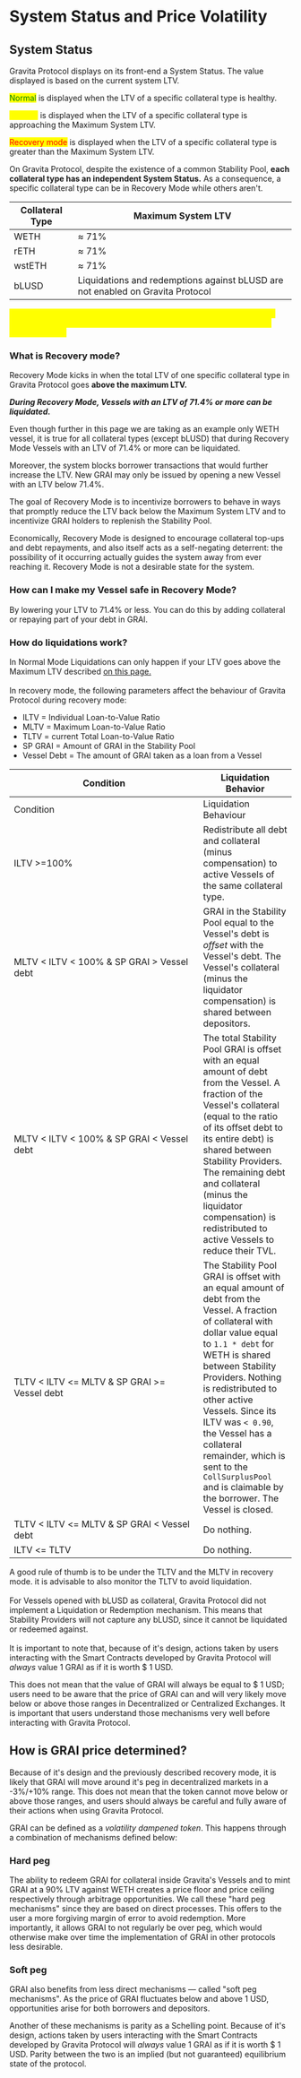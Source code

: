 # System Status and Price Volatility

## System Status

Gravita Protocol displays on its front-end a System Status. The value displayed is based on the current system LTV.&#x20;

<mark style="color:green;">Normal</mark> is displayed when the LTV of a specific collateral type is healthy.

<mark style="color:yellow;">Caution</mark> is displayed when the LTV of a specific collateral type is approaching the Maximum System LTV.&#x20;

<mark style="color:red;">Recovery mode</mark> is displayed when the LTV of a specific collateral type is greater than the Maximum System LTV.

On Gravita Protocol, despite the existence of a common Stability Pool, **each collateral type has an independent System Status.** As a consequence, a specific collateral type can be in Recovery Mode while others aren't.&#x20;

| Collateral Type | Maximum System LTV                                                             |
| --------------- | ------------------------------------------------------------------------------ |
| WETH            | ≈ 71%                                                                          |
| rETH            | ≈ 71%                                                                          |
| wstETH          | ≈ 71%                                                                          |
| bLUSD           | Liquidations and redemptions against bLUSD are not enabled on Gravita Protocol |

<mark style="color:yellow;">**In order to better give users an understanding of how Gravita Protocol works, the following examples will be only be made using WETH as a collateral type.**</mark>

### What is Recovery mode?&#x20;

Recovery Mode kicks in when the total LTV of one specific collateral type in Gravita Protocol goes  **above the maximum LTV.**

_**During Recovery Mode, Vessels with an LTV of 71.4% or more can be liquidated.**_&#x20;

Even though further in this page we are taking as an example only WETH vessel, it is true for all collateral types (except bLUSD) that during Recovery Mode Vessels with an LTV of 71.4% or more can be liquidated.&#x20;

Moreover, the system blocks borrower transactions that would further increase the LTV. New GRAI may only be issued by opening a new Vessel with an LTV below 71.4%.

The goal of Recovery Mode is to incentivize borrowers to behave in ways that promptly reduce the LTV back below the Maximum System LTV and to incentivize GRAI holders to replenish the Stability Pool.

Economically, Recovery Mode is designed to encourage collateral top-ups and debt repayments, and also itself acts as a self-negating deterrent: the possibility of it occurring actually guides the system away from ever reaching it. Recovery Mode is not a desirable state for the system.&#x20;

### How can I make my Vessel safe in Recovery Mode?

By lowering your LTV to 71.4% or less. You can do this by adding collateral or repaying part of your debt in GRAI.

### How do liquidations work?&#x20;

In Normal Mode Liquidations can only happen if your LTV goes above the Maximum LTV described [on this page.\
](vessels-and-collateral.md)\
In recovery mode, the following parameters affect the behaviour of Gravita Protocol during recovery mode:

* ILTV = Individual Loan-to-Value Ratio&#x20;
* MLTV = Maximum Loan-to-Value Ratio
* TLTV = current Total Loan-to-Value Ratio&#x20;
* SP GRAI = Amount of GRAI in the Stability Pool
* Vessel Debt = The amount of GRAI taken as a loan from a Vessel

<table data-header-hidden><thead><tr><th width="322">Condition                                              </th><th>Liquidation Behavior</th></tr></thead><tbody><tr><td>Condition                                              </td><td>Liquidation Behaviour</td></tr><tr><td>ILTV >=100%</td><td>Redistribute all debt and collateral (minus compensation) to active Vessels of the same collateral type.</td></tr><tr><td>MLTV &#x3C; ILTV &#x3C; 100% &#x26; SP GRAI > Vessel debt</td><td>GRAI in the Stability Pool equal to the Vessel's debt is <em>offset</em> with the Vessel's debt. The Vessel's collateral (minus the liquidator compensation) is shared between depositors.</td></tr><tr><td>MLTV &#x3C; ILTV &#x3C; 100% &#x26; SP GRAI &#x3C; Vessel debt</td><td>The total Stability Pool GRAI is offset with an equal amount of debt from the Vessel. A fraction of the Vessel's collateral (equal to the ratio of its offset debt to its entire debt) is shared between Stability Providers. The remaining debt and collateral (minus the liquidator compensation) is redistributed to active Vessels to reduce their TVL.</td></tr><tr><td>TLTV &#x3C; ILTV &#x3C;= MLTV &#x26; SP GRAI >= Vessel debt</td><td>The Stability Pool GRAI is offset with an equal amount of debt from the Vessel. A fraction of collateral with dollar value equal to <code>1.1 * debt</code> for WETH is shared between Stability Providers. Nothing is redistributed to other active Vessels. Since its ILTV was <code>&#x3C; 0.90</code>, the Vessel has a collateral remainder, which is sent to the <code>CollSurplusPool</code> and is claimable by the borrower. The Vessel is closed.</td></tr><tr><td>TLTV &#x3C; ILTV &#x3C;= MLTV  &#x26; SP GRAI &#x3C; Vessel debt</td><td>Do nothing.</td></tr><tr><td>ILTV &#x3C;= TLTV</td><td>Do nothing.</td></tr></tbody></table>

A good rule of thumb is to be under the TLTV and the MLTV in recovery mode. it is advisable to also monitor the TLTV to avoid liquidation.\
\
For Vessels opened with bLUSD as collateral, Gravita Protocol did not implement a Liquidation or Redemption mechanism. This means that Stability Providers will not capture any bLUSD, since it cannot be liquidated or redeemed against.\
\
It is important to note that, because of it's design, actions taken by users interacting with the Smart Contracts developed by Gravita Protocol will _always_ value 1 GRAI as if it is worth $ 1 USD.&#x20;

This does not mean that the value of GRAI will always be equal to $ 1 USD; users need to be aware that the price of GRAI can and will very likely move below or above those ranges in Decentralized or Centralized Exchanges. It is important that users understand those mechanisms very well before interacting with Gravita Protocol.

## How is GRAI price determined?

Because of it's design and the previously described recovery mode, it is likely that GRAI will move around it's peg in decentralized markets in a -3%/+10% range. This does not mean that the token cannot move below or above those ranges, and users should always be careful and fully aware of their actions when using Gravita Protocol.

GRAI can be defined as a _volatility dampened token_. This happens through a combination of mechanisms defined below:

### Hard peg

The ability to redeem GRAI for collateral inside Gravita's Vessels and to mint GRAI at a 90% LTV against WETH creates a price floor and price ceiling respectively through arbitrage opportunities. We call these "hard peg mechanisms" since they are based on direct processes. This offers to the user a more forgiving margin of error to avoid redemption. More importantly, it allows GRAI to not regularly be over peg, which would otherwise make over time the implementation of GRAI in other protocols less desirable.

### Soft peg

GRAI also benefits from less direct mechanisms — called "soft peg mechanisms". As the price of GRAI fluctuates below and above 1 USD, opportunities arise for both borrowers and depositors.&#x20;

Another of these mechanisms is parity as a Schelling point. Because of it's design, actions taken by users interacting with the Smart Contracts developed by Gravita Protocol will _always_ value 1 GRAI as if it is worth $ 1 USD. Parity between the two is an implied (but not guaranteed) equilibrium state of the protocol.
